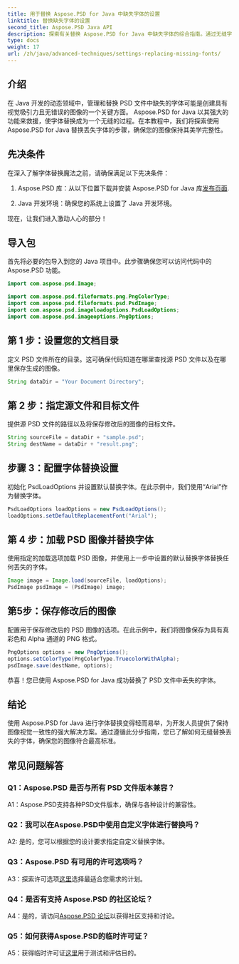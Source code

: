 ```yaml
---
title: 用于替换 Aspose.PSD for Java 中缺失字体的设置
linktitle: 替换缺失字体的设置
second_title: Aspose.PSD Java API
description: 探索有关替换 Aspose.PSD for Java 中缺失字体的综合指南。通过无缝字体管理提升您的图像设计。
type: docs
weight: 17
url: /zh/java/advanced-techniques/settings-replacing-missing-fonts/
---
```

## 介绍

在 Java 开发的动态领域中，管理和替换 PSD 文件中缺失的字体可能是创建具有视觉吸引力且无错误的图像的一个关键方面。 Aspose.PSD for Java 以其强大的功能来救援，使字体替换成为一个无缝的过程。在本教程中，我们将探索使用 Aspose.PSD for Java 替换丢失字体的步骤，确保您的图像保持其美学完整性。

## 先决条件

在深入了解字体替换魔法之前，请确保满足以下先决条件：

1.  Aspose.PSD 库：从以下位置下载并安装 Aspose.PSD for Java 库[发布页面](https://releases.aspose.com/psd/java/).

2. Java 开发环境：确保您的系统上设置了 Java 开发环境。

现在，让我们进入激动人心的部分！

## 导入包

首先将必要的包导入到您的 Java 项目中。此步骤确保您可以访问代码中的 Aspose.PSD 功能。

```java
import com.aspose.psd.Image;

import com.aspose.psd.fileformats.png.PngColorType;
import com.aspose.psd.fileformats.psd.PsdImage;
import com.aspose.psd.imageloadoptions.PsdLoadOptions;
import com.aspose.psd.imageoptions.PngOptions;
```

## 第 1 步：设置您的文档目录

定义 PSD 文件所在的目录。这可确保代码知道在哪里查找源 PSD 文件以及在哪里保存生成的图像。

```java
String dataDir = "Your Document Directory";
```

## 第 2 步：指定源文件和目标文件

提供源 PSD 文件的路径以及将保存修改后的图像的目标文件。

```java
String sourceFile = dataDir + "sample.psd";
String destName = dataDir + "result.png";
```

## 步骤 3：配置字体替换设置

初始化 PsdLoadOptions 并设置默认替换字体。在此示例中，我们使用“Arial”作为替换字体。

```java
PsdLoadOptions loadOptions = new PsdLoadOptions();
loadOptions.setDefaultReplacementFont("Arial");
```

## 第 4 步：加载 PSD 图像并替换字体

使用指定的加载选项加载 PSD 图像，并使用上一步中设置的默认替换字体替换任何丢失的字体。

```java
Image image = Image.load(sourceFile, loadOptions);
PsdImage psdImage = (PsdImage) image;
```

## 第5步：保存修改后的图像

配置用于保存修改后的 PSD 图像的选项。在此示例中，我们将图像保存为具有真彩色和 Alpha 通道的 PNG 格式。

```java
PngOptions options = new PngOptions();
options.setColorType(PngColorType.TruecolorWithAlpha);
psdImage.save(destName, options);
```

恭喜！您已使用 Aspose.PSD for Java 成功替换了 PSD 文件中丢失的字体。

## 结论

使用 Aspose.PSD for Java 进行字体替换变得轻而易举，为开发人员提供了保持图像视觉一致性的强大解决方案。通过遵循此分步指南，您已了解如何无缝替换丢失的字体，确保您的图像符合最高标准。

## 常见问题解答

### Q1：Aspose.PSD 是否与所有 PSD 文件版本兼容？

A1：Aspose.PSD支持各种PSD文件版本，确保与各种设计的兼容性。

### Q2：我可以在Aspose.PSD中使用自定义字体进行替换吗？

A2: 是的，您可以根据您的设计要求指定自定义替换字体。

### Q3：Aspose.PSD 有可用的许可选项吗？

 A3：探索许可选项[这里](https://purchase.aspose.com/buy)选择最适合您需求的计划。

### Q4：是否有支持 Aspose.PSD 的社区论坛？

 A4：是的，请访问[Aspose.PSD 论坛](https://forum.aspose.com/c/psd/34)以获得社区支持和讨论。

### Q5：如何获得Aspose.PSD的临时许可证？

 A5：获得临时许可证[这里](https://purchase.aspose.com/temporary-license/)用于测试和评估目的。